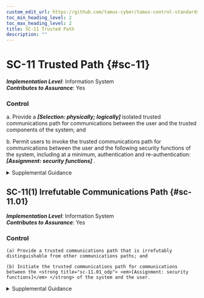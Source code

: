 ```yaml
---
custom_edit_url: https://github.com/tamus-cyber/tamus-control-standards/tree/main/content/tamus.edu/TAMUS_profile.xml
toc_min_heading_level: 2
toc_max_heading_level: 2
title: SC-11 Trusted Path
description: ""
---
```


# SC-11 Trusted Path {#sc-11}

_**Implementation Level**_: Information System\
_**Contributes to Assurance**_: Yes

### Control



a. Provide a <strong title="sc-11_odp.01"> <em>[Selection: physically; logically]</em> </strong> isolated trusted communications path for communications between the user and the trusted components of the system; and

b. Permit users to invoke the trusted communications path for communications between the user and the following security functions of the system, including at a minimum, authentication and re-authentication: <strong title="sc-11_odp.02"> <em>[Assignment: security functions]</em> </strong>.


<details><summary>Supplemental Guidance</summary>Trusted paths are mechanisms by which users can communicate (using input devices such as keyboards) directly with the security functions of systems with the requisite assurance to support security policies. Trusted path mechanisms can only be activated by users or the security functions of organizational systems. User responses that occur via trusted paths are protected from modification by and disclosure to untrusted applications. Organizations employ trusted paths for trustworthy, high-assurance connections between security functions of systems and users, including during system logons. The original implementations of trusted paths employed an out-of-band signal to initiate the path, such as using the \<BREAK\> key, which does not transmit characters that can be spoofed. In later implementations, a key combination that could not be hijacked was used (e.g., the \<CTRL\> + \<ALT\> + \<DEL\> keys). Such key combinations, however, are platform-specific and may not provide a trusted path implementation in every case. The enforcement of trusted communications paths is provided by a specific implementation that meets the reference monitor concept.</details>


## SC-11(1) Irrefutable Communications Path {#sc-11.01}

_**Implementation Level**_: Information System\
_**Contributes to Assurance**_: Yes

### Control



    (a) Provide a trusted communications path that is irrefutably distinguishable from other communications paths; and

    (b) Initiate the trusted communications path for communications between the <strong title="sc-11.01_odp"> <em>[Assignment: security functions]</em> </strong> of the system and the user.


<details><summary>Supplemental Guidance</summary>An irrefutable communications path permits the system to initiate a trusted path, which necessitates that the user can unmistakably recognize the source of the communication as a trusted system component. For example, the trusted path may appear in an area of the display that other applications cannot access or be based on the presence of an identifier that cannot be spoofed.</details>
